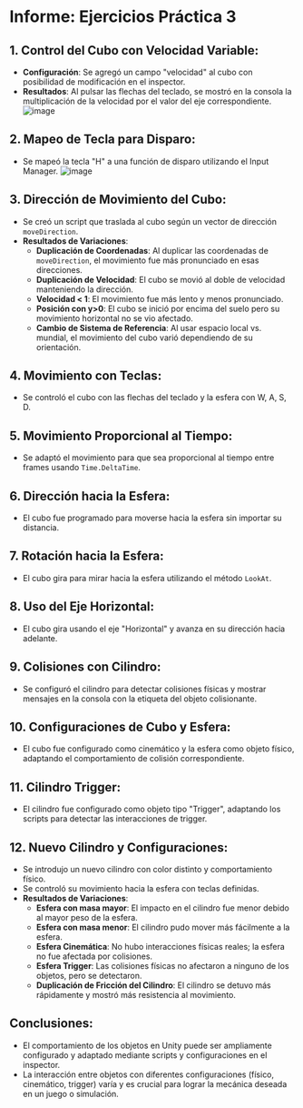 # Informe: Ejercicios Práctica 3

## 1. Control del Cubo con Velocidad Variable:
- **Configuración**: Se agregó un campo "velocidad" al cubo con posibilidad de modificación en el inspector.
- **Resultados**: Al pulsar las flechas del teclado, se mostró en la consola la multiplicación de la velocidad por el valor del eje correspondiente.
![image](https://github.com/alu0101246949/practica3-II/assets/114754476/59e32e69-7cf6-4198-84ce-f808449f4d72)

## 2. Mapeo de Tecla para Disparo:
- Se mapeó la tecla "H" a una función de disparo utilizando el Input Manager.
![image](https://github.com/alu0101246949/practica3-II/assets/114754476/36ff7780-234f-4741-9dbc-5371520debfc)

## 3. Dirección de Movimiento del Cubo:
- Se creó un script que traslada al cubo según un vector de dirección `moveDirection`.
- **Resultados de Variaciones**:
  - **Duplicación de Coordenadas**: Al duplicar las coordenadas de `moveDirection`, el movimiento fue más pronunciado en esas direcciones.
  - **Duplicación de Velocidad**: El cubo se movió al doble de velocidad manteniendo la dirección.
  - **Velocidad < 1**: El movimiento fue más lento y menos pronunciado.
  - **Posición con y>0**: El cubo se inició por encima del suelo pero su movimiento horizontal no se vio afectado.
  - **Cambio de Sistema de Referencia**: Al usar espacio local vs. mundial, el movimiento del cubo varió dependiendo de su orientación.

## 4. Movimiento con Teclas:
- Se controló el cubo con las flechas del teclado y la esfera con W, A, S, D.

## 5. Movimiento Proporcional al Tiempo:
- Se adaptó el movimiento para que sea proporcional al tiempo entre frames usando `Time.DeltaTime`.

## 6. Dirección hacia la Esfera:
- El cubo fue programado para moverse hacia la esfera sin importar su distancia.

## 7. Rotación hacia la Esfera:
- El cubo gira para mirar hacia la esfera utilizando el método `LookAt`.

## 8. Uso del Eje Horizontal:
- El cubo gira usando el eje "Horizontal" y avanza en su dirección hacia adelante.

## 9. Colisiones con Cilindro:
- Se configuró el cilindro para detectar colisiones físicas y mostrar mensajes en la consola con la etiqueta del objeto colisionante.

## 10. Configuraciones de Cubo y Esfera:
- El cubo fue configurado como cinemático y la esfera como objeto físico, adaptando el comportamiento de colisión correspondiente.

## 11. Cilindro Trigger:
- El cilindro fue configurado como objeto tipo "Trigger", adaptando los scripts para detectar las interacciones de trigger.

## 12. Nuevo Cilindro y Configuraciones:
- Se introdujo un nuevo cilindro con color distinto y comportamiento físico.
- Se controló su movimiento hacia la esfera con teclas definidas.
- **Resultados de Variaciones**:
  - **Esfera con masa mayor**: El impacto en el cilindro fue menor debido al mayor peso de la esfera.
  - **Esfera con masa menor**: El cilindro pudo mover más fácilmente a la esfera.
  - **Esfera Cinemática**: No hubo interacciones físicas reales; la esfera no fue afectada por colisiones.
  - **Esfera Trigger**: Las colisiones físicas no afectaron a ninguno de los objetos, pero se detectaron.
  - **Duplicación de Fricción del Cilindro**: El cilindro se detuvo más rápidamente y mostró más resistencia al movimiento.

## Conclusiones:
- El comportamiento de los objetos en Unity puede ser ampliamente configurado y adaptado mediante scripts y configuraciones en el inspector.
- La interacción entre objetos con diferentes configuraciones (físico, cinemático, trigger) varía y es crucial para lograr la mecánica deseada en un juego o simulación.
